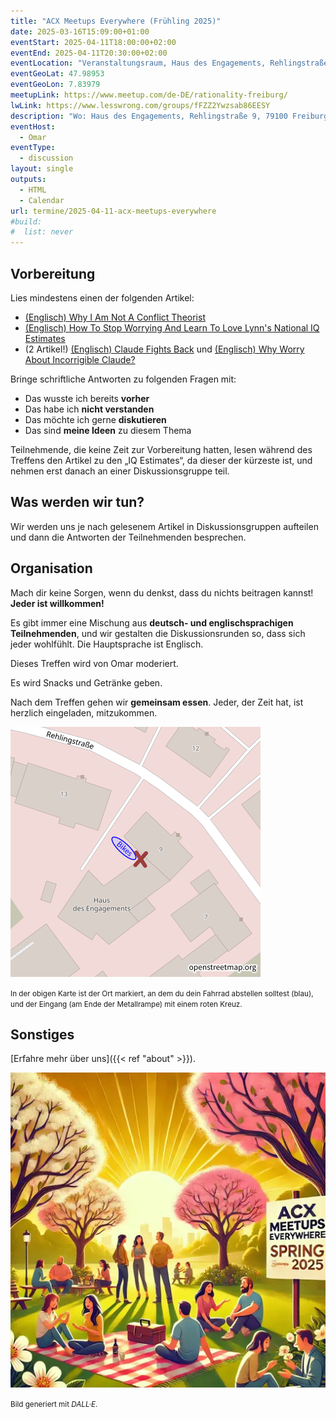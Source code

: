 ```yaml
---
title: "ACX Meetups Everywhere (Frühling 2025)"
date: 2025-03-16T15:09:00+01:00
eventStart: 2025-04-11T18:00:00+02:00
eventEnd: 2025-04-11T20:30:00+02:00
eventLocation: "Veranstaltungsraum, Haus des Engagements, Rehlingstraße 9, 79100 Freiburg"
eventGeoLat: 47.98953
eventGeoLon: 7.83979
meetupLink: https://www.meetup.com/de-DE/rationality-freiburg/
lwLink: https://www.lesswrong.com/groups/fFZZ2Ywzsab86EESY
description: "Wo: Haus des Engagements, Rehlingstraße 9, 79100 Freiburg. Wann: Freitag, 11. April 2025 um 18:00 Uhr MESZ."
eventHost:
  - Omar
eventType:
  - discussion
layout: single
outputs:
  - HTML
  - Calendar
url: termine/2025-04-11-acx-meetups-everywhere
#build:
#  list: never
---
```


## Vorbereitung

Lies mindestens einen der folgenden Artikel:

* [(Englisch) Why I Am Not A Conflict Theorist](https://www.astralcodexten.com/p/why-i-am-not-a-conflict-theorist)
* [(Englisch) How To Stop Worrying And Learn To Love Lynn's National IQ Estimates](https://www.astralcodexten.com/p/how-to-stop-worrying-and-learn-to)
* (2 Artikel!) [(Englisch) Claude Fights Back](https://www.astralcodexten.com/p/claude-fights-back) und [(Englisch) Why Worry About Incorrigible Claude?](https://www.astralcodexten.com/p/why-worry-about-incorrigible-claude)

Bringe schriftliche Antworten zu folgenden Fragen mit:

* Das wusste ich bereits **vorher**
* Das habe ich **nicht verstanden**
* Das möchte ich gerne **diskutieren**
* Das sind **meine Ideen** zu diesem Thema

Teilnehmende, die keine Zeit zur Vorbereitung hatten, lesen während des Treffens den Artikel zu den „IQ Estimates“, da dieser der kürzeste ist, und nehmen erst danach an einer Diskussionsgruppe teil.


## Was werden wir tun?

Wir werden uns je nach gelesenem Artikel in Diskussionsgruppen aufteilen und dann die Antworten der Teilnehmenden besprechen.


## Organisation

Mach dir keine Sorgen, wenn du denkst, dass du nichts beitragen kannst! **Jeder ist willkommen!**

Es gibt immer eine Mischung aus **deutsch- und englischsprachigen Teilnehmenden**, und wir gestalten die Diskussionsrunden so, dass sich jeder wohlfühlt. Die Hauptsprache ist Englisch.

Dieses Treffen wird von Omar moderiert.

Es wird Snacks und Getränke geben.

Nach dem Treffen gehen wir **gemeinsam essen**. Jeder, der Zeit hat, ist herzlich eingeladen, mitzukommen.

![Ort (Veranstaltungsraum, Haus des Engagements)](/images/hde-new-building-2.png)

<small>In der obigen Karte ist der Ort markiert, an dem du dein Fahrrad abstellen solltest (blau), und der Eingang (am Ende der Metallrampe) mit einem roten Kreuz.</small>


## Sonstiges

[Erfahre mehr über uns]({{< ref "about" >}}).

![Diskussionsrunde in einem Park](cover.webp "Diskussionsrunde in einem Park")

<small>Bild generiert mit _DALL·E_.</small>
